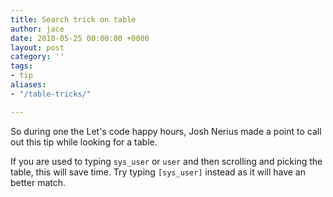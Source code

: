 ```yaml
---
title: Search trick on table
author: jace
date: 2018-05-25 00:00:00 +0000
layout: post
category: ''
tags:
- tip
aliases:
- "/table-tricks/"

---
```

So during one the Let's code happy hours, Josh Nerius made a point to call out this tip while looking for a table.

<!--more-->

If you are used to typing `sys_user` or `user` and then scrolling and picking the table, this will save time.  Try typing `[sys_user]` instead as it will have an better match.